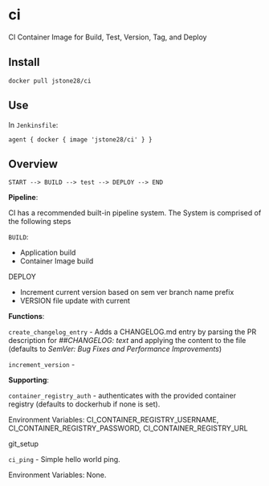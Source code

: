 # ci

CI Container Image for Build, Test, Version, Tag, and Deploy

## Install

`docker pull jstone28/ci`

## Use

In `Jenkinsfile`:

`agent { docker { image 'jstone28/ci' } }`

## Overview

```text
START --> BUILD --> test --> DEPLOY --> END
```

**Pipeline**:

CI has a recommended built-in pipeline system. The System is comprised of the following steps

`BUILD`:
* Application build
* Container Image build

DEPLOY
* Increment current version based on sem ver branch name prefix
* VERSION file update with current

**Functions**:

`create_changelog_entry` - Adds a CHANGELOG.md entry by parsing the PR description for *##CHANGELOG: text* and applying the content to the file (defaults to *SemVer: Bug Fixes and Performance Improvements*)

`increment_version` -

**Supporting**:

`container_registry_auth` - authenticates with the provided container registry (defaults to dockerhub if none is set).

Environment Variables: CI_CONTAINER_REGISTRY_USERNAME, CI_CONTAINER_REGISTRY_PASSWORD, CI_CONTAINER_REGISTRY_URL

git_setup

`ci_ping` - Simple hello world ping.

Environment Variables: None.
